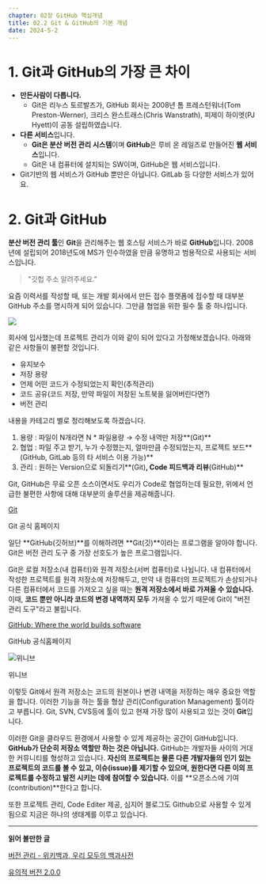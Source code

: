 ```yaml
---
chapter: 02장 GitHub 핵심개념
title: 02.2 Git & GitHub의 기본 개념
date: 2024-5-2
---
```


# 1. Git과 GitHub의 가장 큰 차이

- **만든사람이 다릅니다.**
  - Git은 리누스 토르발즈가, GitHub 회사는 2008년 톰 프레스턴워너(Tom Preston-Werner), 크리스 완스트래스(Chris Wanstrath), 피제이 하이엣(PJ Hyett)이 공동 설립하였습니다.
- **다른 서비스**입니다.
  - **Git은 분산 버전 관리 시스템**이며 **GitHub**은 루비 온 레일즈로 만들어진 **웹 서비스**입니다.
  - Git은 내 컴퓨터에 설치되는 SW이며, GitHub은 웹 서비스입니다.
- Git기반의 웹 서비스가 GitHub 뿐만은 아닙니다. GitLab 등 다양한 서비스가 있어요.

# 2. Git과 GitHub

**분산 버전 관리 툴**인 **Git**을 관리해주는 웹 호스팅 서비스가 바로 **GitHub**입니다. 2008년에 설립되어 2018년도에 MS가 인수하였을 만큼 유명하고 범용적으로 사용되는 서비스입니다.

> "깃헙 주소 알려주세요."

요즘 이력서를 작성할 때, 또는 개발 회사에서 만든 접수 플랫폼에 접수할 때 대부분 GitHub 주소를 명시하게 되어 있습니다. 그만큼 협업을 위한 필수 툴 중 하나입니다.

![](/images/github/chapter02-2-1.png)

회사에 입사했는데 프로젝트 관리가 이와 같이 되어 있다고 가정해보겠습니다. 아래와 같은 사항들이 불편할 것입니다.

- 유지보수
- 저장 용량
- 언제 어떤 코드가 수정되었는지 확인(추적관리)
- 코드 공유(코드 저장, 만약 파일이 저장된 노트북을 잃어버린다면?)
- 버전 관리

내용을 카테고리 별로 정리해보도록 하겠습니다.

1. 용량 : 파일이 N개라면 N \* 파일용량 → 수정 내역만 저장**(Git)**
2. 협업 : 파일 주고 받기, 누가 수정했는지, 얼마만큼 수정되었는지, 프로젝트 보드**(GitHub, GitLab 등의 타 서비스 이용 가능)**
3. 관리 : 원하는 Version으로 되돌리기**(Git)**, Code 피드백과 리뷰**(GitHub)**

Git, GitHub은 무료 오픈 소스이면서도 우리가 Code로 협업하는데 필요한, 위에서 언급한 불편한 사항에 대해 대부분의 솔루션을 제공해줍니다.

[Git](https://git-scm.com/)

Git 공식 홈페이지

일단 **GitHub(깃허브)**를 이해하려면 **Git(깃)**이라는 프로그램을 알아야 합니다. Git은 버전 관리 도구 중 가장 선호도가 높은 프로그램입니다.

Git은 로컬 저장소(내 컴퓨터)와 원격 저장소(서버 컴퓨터)로 나뉩니다. 내 컴퓨터에서 작성한 프로젝트를 원격 저장소에 저장해두고, 만약 내 컴퓨터의 프로젝트가 손상되거나 다른 컴퓨터에서 코드를 가져오고 싶을 때는 **원격 저장소에서 바로 가져올 수 있습니다.** 이때, **코드 뿐만 아니라 코드의 변경 내역까지 모두** 가져올 수 있기 때문에 Git이 "버전 관리 도구"라고 불립니다.

[GitHub: Where the world builds software](https://github.com/)

GitHub 공식홈페이지

![위니브](/images/github/chapter02-2-2.png)

위니브

이렇듯 Git에서 원격 저장소는 코드의 원본이나 변경 내역을 저장하는 매우 중요한 역할을 합니다. 이러한 기능을 하는 툴을 형상 관리(Configuration Management) 툴이라고 부릅니다. Git, SVN, CVS등에 툴이 있고 현재 가장 많이 사용되고 있는 것이 **Git**입니다.

이러한 Git을 클라우드 환경에서 사용할 수 있게 제공하는 공간이 GitHub입니다. **GitHub가 단순히 저장소 역할만 하는 것은 아닙니다.** GitHub는 개발자들 사이의 거대한 커뮤니티를 형성하고 있습니다. **자신의 프로젝트는 물론 다른 개발자들의 인기 있는 프로젝트의 코드를 볼 수 있고, 이슈(issue)를 제기할 수 있으며, 원한다면 다른 이의 프로젝트를 수정하고 발전 시키는 데에 참여할 수 있습니다.** 이를 **오픈소스에 기여(contribution)**한다고 합니다.

또한 프로젝트 관리, Code Editer 제공, 심지어 블로그도 Github으로 사용할 수 있게 됨으로 지금은 하나의 생태계를 이루고 있습니다.

---

**읽어 볼만한 글**

[버전 관리 - 위키백과, 우리 모두의 백과사전](https://ko.wikipedia.org/wiki/%EB%B2%84%EC%A0%84_%EA%B4%80%EB%A6%AC)

[유의적 버전 2.0.0](https://semver.org/lang/ko/)
